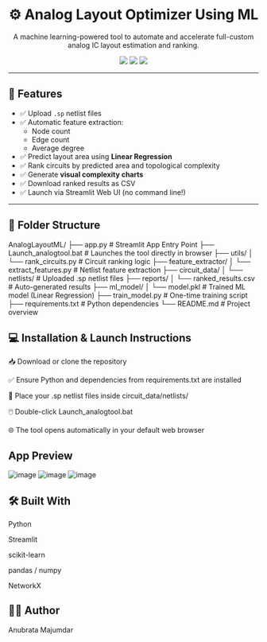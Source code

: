 <h1 align="center">⚙️ Analog Layout Optimizer Using ML</h1>
<p align="center">
  A machine learning-powered tool to automate and accelerate full-custom analog IC layout estimation and ranking.
</p>

<p align="center">
  <img src="https://img.shields.io/badge/Streamlit-App-blue?style=for-the-badge"/>
  <img src="https://img.shields.io/badge/ML%20Model-LinearRegression-green?style=for-the-badge"/>
  <img src="https://img.shields.io/badge/Netlist-.sp-yellow?style=for-the-badge"/>
</p>

---

## 🚀 Features

- ✅ Upload `.sp` netlist files  
- ✅ Automatic feature extraction:
  - Node count
  - Edge count
  - Average degree  
- ✅ Predict layout area using **Linear Regression**
- ✅ Rank circuits by predicted area and topological complexity  
- ✅ Generate **visual complexity charts**  
- ✅ Download ranked results as CSV  
- ✅ Launch via Streamlit Web UI (no command line!)

---

## 📁 Folder Structure


AnalogLayoutML/
├── app.py                      # Streamlit App Entry Point
├── Launch_analogtool.bat       # Launches the tool directly in browser
├── utils/
│   └── rank_circuits.py        # Circuit ranking logic
├── feature_extractor/
│   └── extract_features.py     # Netlist feature extraction
├── circuit_data/
│   └── netlists/               # Uploaded .sp netlist files
├── reports/
│   └── ranked_results.csv      # Auto-generated results
├── ml_model/
│   └── model.pkl               # Trained ML model (Linear Regression)
├── train_model.py              # One-time training script
├── requirements.txt            # Python dependencies
└── README.md                   # Project overview

## 💻 Installation & Launch Instructions
📥 Download or clone the repository

✅ Ensure Python and dependencies from requirements.txt are installed

📁 Place your .sp netlist files inside circuit_data/netlists/

🖱️ Double-click Launch_analogtool.bat

🌐 The tool opens automatically in your default web browser


## App Preview
![image](https://github.com/user-attachments/assets/3dc626fb-6eeb-458d-b846-00caa7a518f4)
![image](https://github.com/user-attachments/assets/8a7e3ee5-1855-475c-82ef-efe64ef0564f)
![image](https://github.com/user-attachments/assets/e41772d9-82f2-4104-a3a7-3de5a45f4dc9)

## 🛠 Built With
Python

Streamlit

scikit-learn

pandas / numpy

NetworkX

## 👨‍💻 Author
Anubrata Majumdar







